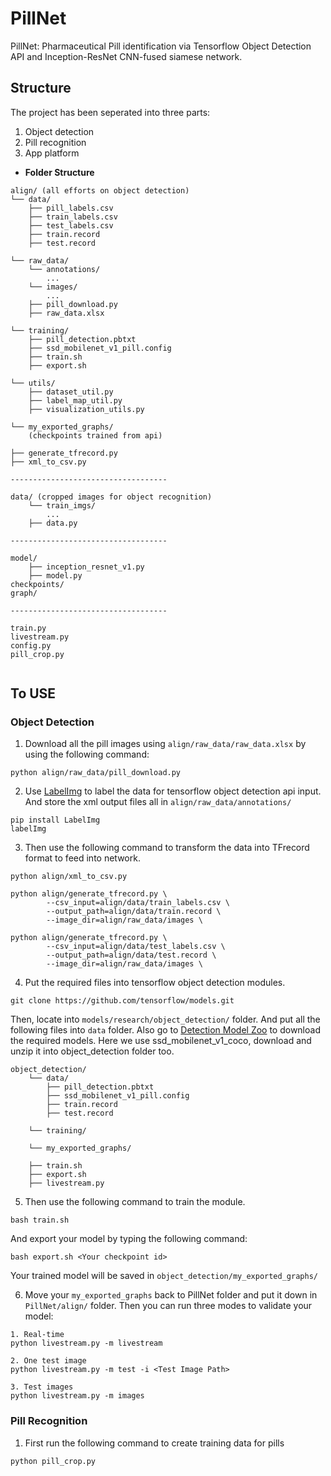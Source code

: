 # PillNet
PillNet: Pharmaceutical Pill identification via Tensorflow Object Detection API and Inception-ResNet CNN-fused siamese network.

## Structure
The project has been seperated into three parts:
1. Object detection
2. Pill recognition
3. App platform

* **Folder Structure**
```
align/ (all efforts on object detection)
└── data/
    ├── pill_labels.csv
    ├── train_labels.csv
    ├── test_labels.csv
    ├── train.record
    ├── test.record

└── raw_data/
    └── annotations/
        ...
    └── images/
        ...
    ├── pill_download.py
    ├── raw_data.xlsx

└── training/
    ├── pill_detection.pbtxt
    ├── ssd_mobilenet_v1_pill.config
    ├── train.sh
    ├── export.sh

└── utils/
    ├── dataset_util.py
    ├── label_map_util.py
    ├── visualization_utils.py

└── my_exported_graphs/
    (checkpoints trained from api)

├── generate_tfrecord.py
├── xml_to_csv.py

-----------------------------------

data/ (cropped images for object recognition)
    └── train_imgs/
        ...
    ├── data.py

-----------------------------------

model/
    ├── inception_resnet_v1.py
    ├── model.py
checkpoints/
graph/

-----------------------------------

train.py
livestream.py
config.py
pill_crop.py


```

## To USE

### Object Detection
1. Download all the pill images using `align/raw_data/raw_data.xlsx` by using the following command:

>
    python align/raw_data/pill_download.py

2. Use [LabelImg](https://github.com/tzutalin/labelImg) to label the data for tensorflow object detection api input. And store the xml output files all in  `align/raw_data/annotations/`

>
    pip install LabelImg
    labelImg

3. Then use the following command to transform the data into TFrecord format to feed into network.

>
    python align/xml_to_csv.py

    python align/generate_tfrecord.py \
            --csv_input=align/data/train_labels.csv \
            --output_path=align/data/train.record \
            --image_dir=align/raw_data/images \
    
    python align/generate_tfrecord.py \
            --csv_input=align/data/test_labels.csv \
            --output_path=align/data/test.record \
            --image_dir=align/raw_data/images \

4. Put the required files into tensorflow object detection modules.

>
    git clone https://github.com/tensorflow/models.git

Then, locate into `models/research/object_detection/` folder. And put all the following files into `data` folder. Also go to [Detection Model Zoo](https://github.com/tensorflow/models/blob/master/research/object_detection/g3doc/detection_model_zoo.md) to download the required models. Here we use ssd_mobilenet_v1_coco, download and unzip it into object_detection folder too.
```
object_detection/
    └── data/
        ├── pill_detection.pbtxt
        ├── ssd_mobilenet_v1_pill.config
        ├── train.record
        ├── test.record

    └── training/

    └── my_exported_graphs/

    ├── train.sh
    ├── export.sh
    ├── livestream.py

```

5. Then use the following command to train the module.
>
    bash train.sh

And export your model by typing the following command:
>
    bash export.sh <Your checkpoint id>

Your trained model will be saved in `object_detection/my_exported_graphs/`

6. Move your `my_exported_graphs` back to PillNet folder and put it down in `PillNet/align/` folder. Then you can run three modes to validate your model:
>
    1. Real-time
    python livestream.py -m livestream

    2. One test image
    python livestream.py -m test -i <Test Image Path>

    3. Test images
    python livestream.py -m images


### Pill Recognition
1. First run the following command to create training data for pills
>
    python pill_crop.py



    